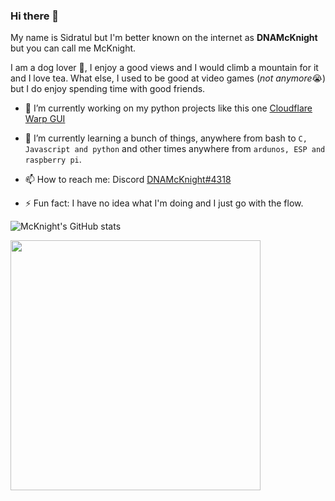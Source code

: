### Hi there 👋 
My name is Sidratul but I'm better known on the internet as **DNAMcKnight** but you can call me McKnight. 

I am a dog lover 🐶, I enjoy a good views and I would climb a mountain for it and I love tea. What else, I used to be good at video games (*not anymore*😭) but I do enjoy spending time with good friends. 

- 🔭 I’m currently working on my python projects like this one [Cloudflare Warp GUI](https://github.com/DNAMcKnight/CloudflareWarpGUI)

- 🌱 I’m currently learning a bunch of things, anywhere from bash to `C, Javascript and python` and other times anywhere from `ardunos, ESP and raspberry pi`.

- 📫 How to reach me: Discord [DNAMcKnight#4318](https://discord.com/users/310517079642079234)

- ⚡ Fun fact: I have no idea what I'm doing and I just go with the flow.


![McKnight's GitHub stats](https://github-readme-stats.vercel.app/api?username=dnamcknight&show_icons=true&theme=radical)

<p>
  <img src="https://wakatime.com/share/@DNAMcKnight/2e0799bd-f180-4e51-ae66-8362b2f0b707.svg", height="400"/>
</p>
<!--
**DNAMcKnight/DNAMcKnight** is a ✨ _special_ ✨ repository because its `README.md` (this file) appears on your GitHub profile.

Here are some ideas to get you started:

- 🔭 I’m currently working on ...
- 🌱 I’m currently learning ...
- 👯 I’m looking to collaborate on ...
- 🤔 I’m looking for help with ...
- 💬 Ask me about ...
- 📫 How to reach me: ...
- 😄 Pronouns: ...
- ⚡ Fun fact: ...
-->
